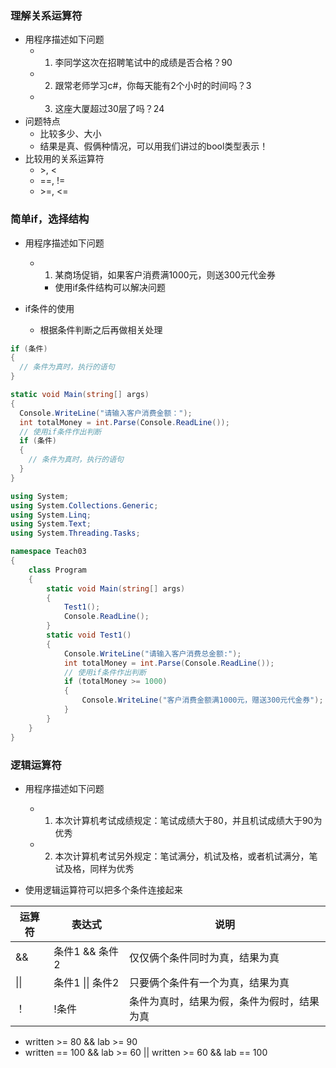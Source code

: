 ### 理解关系运算符
- 用程序描述如下问题
  - 1. 李同学这次在招聘笔试中的成绩是否合格？90
  - 2. 跟常老师学习c#，你每天能有2个小时的时间吗？3
  - 3. 这座大厦超过30层了吗？24
- 问题特点
  - 比较多少、大小
  - 结果是真、假俩种情况，可以用我们讲过的bool类型表示！
- 比较用的关系运算符
  - \>, \<
  - ==, !=
  - \>=, \<=

### 简单if，选择结构
- 用程序描述如下问题
  - 1. 某商场促销，如果客户消费满1000元，则送300元代金券
    - 使用if条件结构可以解决问题

- if条件的使用
  - 根据条件判断之后再做相关处理

``` c#
if (条件) 
{
  // 条件为真时，执行的语句
}
```
``` c#
static void Main(string[] args)
{
  Console.WriteLine("请输入客户消费金额：");
  int totalMoney = int.Parse(Console.ReadLine());
  // 使用if条件作出判断
  if (条件) 
  {
    // 条件为真时，执行的语句
  }
}
```
``` c#
using System;
using System.Collections.Generic;
using System.Linq;
using System.Text;
using System.Threading.Tasks;

namespace Teach03
{
    class Program
    {
        static void Main(string[] args)
        {
            Test1();
            Console.ReadLine();
        }
        static void Test1()
        {
            Console.WriteLine("请输入客户消费总金额:");
            int totalMoney = int.Parse(Console.ReadLine());
            // 使用if条件作出判断
            if (totalMoney >= 1000)
            {
                Console.WriteLine("客户消费金额满1000元，赠送300元代金券");
            }
        }
    }
}
```

### 逻辑运算符
- 用程序描述如下问题
  - 1. 本次计算机考试成绩规定：笔试成绩大于80，并且机试成绩大于90为优秀
  - 2. 本次计算机考试另外规定：笔试满分，机试及格，或者机试满分，笔试及格，同样为优秀

- 使用逻辑运算符可以把多个条件连接起来

|运算符|表达式|说明|
|----|----|----|
|&& | 条件1 && 条件2| 仅仅俩个条件同时为真，结果为真|
|\|\||条件1 \|\| 条件2 | 只要俩个条件有一个为真，结果为真|
|！|!条件|条件为真时，结果为假，条件为假时，结果为真|

- written >= 80 && lab >= 90
- written == 100 && lab >= 60 || written >= 60 && lab == 100



